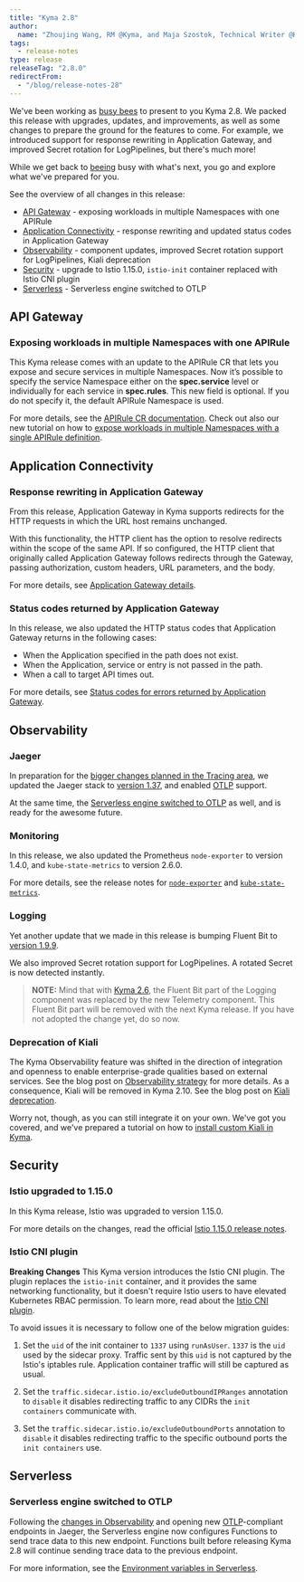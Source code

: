 ```yaml
---
title: "Kyma 2.8"
author:
  name: "Zhoujing Wang, RM @Kyma, and Maja Szostok, Technical Writer @Kyma"
tags:
  - release-notes 
type: release 
releaseTag: "2.8.0"
redirectFrom:
  - "/blog/release-notes-28"
---
```


We've been working as [busy bees](https://www.youtube.com/watch?v=96tOPyuhuJs) to present to you Kyma 2.8. We packed this release with upgrades, updates, and improvements, as well as some changes to prepare the ground for the features to come. For example, we introduced support for response rewriting in Application Gateway, and improved Secret rotation for LogPipelines, but there's much more!

While we get back to [beeing](https://youtu.be/eBMxaOeREHA?t=8) busy with what's next, you go and explore what we've prepared for you.

<!-- overview -->

See the overview of all changes in this release:

- [API Gateway](#api-gateway) - exposing workloads in multiple Namespaces with one APIRule
- [Application Connectivity](#application-connectivity) - response rewriting and updated status codes in Application Gateway
- [Observability](#observability) - component updates, improved Secret rotation support for LogPipelines, Kiali deprecation
- [Security](#security) - upgrade to Istio 1.15.0, `istio-init` container replaced with Istio CNI plugin
- [Serverless](#serverless) - Serverless engine switched to OTLP

## API Gateway

### Exposing workloads in multiple Namespaces with one APIRule

This Kyma release comes with an update to the APIRule CR that lets you expose and secure services in multiple Namespaces. Now it’s possible to specify the service Namespace either on the **spec.service** level or individually for each service in **spec.rules**. This new field is optional. If you do not specify it, the default APIRule Namespace is used. 

For more details, see the [APIRule CR documentation](https://kyma-project.io/docs/kyma/2.8/05-technical-reference/00-custom-resources/apix-01-apirule).
Check out also our new tutorial on how to [expose workloads in multiple Namespaces with a single APIRule definition](https://kyma-project.io/docs/kyma/2.8/03-tutorials/00-api-exposure/apix-09-expose-workloads-multiple-namespaces/).

## Application Connectivity

### Response rewriting in Application Gateway

From this release, Application Gateway in Kyma supports redirects for the HTTP requests in which the URL host remains unchanged.

With this functionality, the HTTP client has the option to resolve redirects within the scope of the same API.
If so configured, the HTTP client that originally called Application Gateway follows redirects through the Gateway, passing authorization, custom headers, URL parameters, and the body.

For more details, see [Application Gateway details](https://kyma-project.io/docs/kyma/2.8/05-technical-reference/ac-01-application-gateway-details/).

### Status codes returned by Application Gateway

In this release, we also updated the HTTP status codes that Application Gateway returns in the following cases:
- When the Application specified in the path does not exist.
- When the Application, service or entry is not passed in the path.
- When a call to target API times out.

For more details, see [Status codes for errors returned by Application Gateway](https://github.com/kyma-project/kyma/blob/release-2.8/components/central-application-gateway/README.md#status-codes-for-errors-returned-by-application-gateway).

## Observability

### Jaeger 

In preparation for the [bigger changes planned in the Tracing area](https://github.com/kyma-project/community/tree/main/concepts/observability-strategy/configurable-tracing), we updated the Jaeger stack to [version 1.37](https://github.com/jaegertracing/jaeger/releases/tag/v1.37.0), and enabled [OTLP](https://opentelemetry.io/docs/reference/specification/protocol/) support.

At the same time, the [Serverless engine switched to OTLP](#serverless-engine-switched-to-otlp) as well, and is ready for the awesome future.

### Monitoring 

In this release, we also updated the Prometheus `node-exporter` to version 1.4.0, and `kube-state-metrics` to version 2.6.0.

For more details, see the release notes for [`node-exporter`](https://github.com/prometheus/node_exporter/releases) and [`kube-state-metrics`](https://github.com/kubernetes/kube-state-metrics/releases/tag/v2.6.0).

### Logging 

Yet another update that we made in this release is bumping Fluent Bit to [version 1.9.9](https://fluentbit.io/announcements/v1.9.9/). 

We also improved Secret rotation support for LogPipelines. A rotated Secret is now detected instantly.

> **NOTE:** Mind that with [Kyma 2.6](https://kyma-project.io/blog/2022/8/25/release-notes-26/), the Fluent Bit part of the Logging component was replaced by the new Telemetry component. This Fluent Bit part will be removed with the next Kyma release. If you have not adopted the change yet, do so now. 

### Deprecation of Kiali

The Kyma Observability feature was shifted in the direction of integration and openness to enable enterprise-grade qualities based on external services. 
See the blog post on [Observability strategy](https://kyma-project.io/blog/2022/9/21/observability-strategy) for more details. 
As a consequence, Kiali will be removed in Kyma 2.10. See the blog post on [Kiali deprecation](https://kyma-project.io/blog/2022/10/10/Kiali-deprecation/).

Worry not, though, as you can still integrate it on your own. 
We've got you covered, and we've prepared a tutorial on how to [install custom Kiali in Kyma](https://github.com/kyma-project/examples/blob/main/kiali/README.md).
 
## Security

### Istio upgraded to 1.15.0 

In this Kyma release, Istio was upgraded to version 1.15.0. 

For more details on the changes, read the official [Istio 1.15.0 release notes](https://istio.io/latest/news/releases/1.15.x/announcing-1.15/). 

### Istio CNI plugin

**Breaking Changes**
This Kyma version introduces the Istio CNI plugin. The plugin replaces the `istio-init` container, and it provides the same networking functionality, but it doesn't require Istio users to have elevated Kubernetes RBAC permission. To learn more, read about the [Istio CNI plugin](https://istio.io/latest/docs/setup/additional-setup/cni/).

To avoid issues it is necessary to follow one of the below migration guides: 
 
1. Set the `uid` of the init container to `1337` using `runAsUser`. `1337` is the `uid` used by the sidecar proxy. Traffic sent by this `uid` is not captured by the Istio's iptables rule. Application container traffic will still be captured as usual. 

2. Set the `traffic.sidecar.istio.io/excludeOutboundIPRanges` annotation to `disable` it disables redirecting traffic to any CIDRs the `init containers` communicate with. 

3. Set the `traffic.sidecar.istio.io/excludeOutboundPorts` annotation to `disable` it disables redirecting traffic to the specific outbound ports the `init containers` use. 

## Serverless

### Serverless engine switched to OTLP

Following the [changes in Observability](#jaeger) and opening new [OTLP](https://opentelemetry.io/docs/reference/specification/protocol/)-compliant endpoints in Jaeger, the Serverless engine now configures Functions to send trace data to this new endpoint.
Functions built before releasing Kyma 2.8 will continue sending trace data to the previous endpoint.

For more information, see the [Environment variables in Serverless](https://kyma-project.io/docs/kyma/2.8/05-technical-reference/00-configuration-parameters/svls-02-environment-variables).

